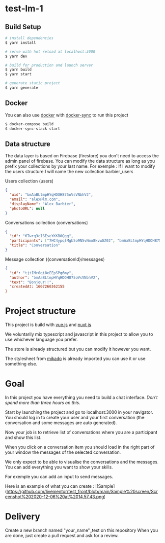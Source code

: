 # test-lm-1

## Build Setup

```bash
# install dependencies
$ yarn install

# serve with hot reload at localhost:3000
$ yarn dev

# build for production and launch server
$ yarn build
$ yarn start

# generate static project
$ yarn generate
```

## Docker

You can also use [docker](https://www.docker.com/) with [docker-sync](http://docker-sync.io/) to run this project 

```bash
$ docker-compose build
$ docker-sync-stack start
```

## Data structure
The data layer is based on Firebase (firestore) you don't need to access the admin panel of firebase. 
You can modify the data structure as long as you prefix your collections by your last name.
For exemple : If I want to modify the users structure I will name the new collection barbier_users


Users collection (users)
```json
{
  "uid": "bmAaBLtmpHYqHDOH875oVsVNbhV2",
  "email": "alex@lm.com",
  "displayName": "Alex Barbier",
  "photoURL": null
}
```
Conversations collection (conversations)
```json
{
  "id": "6Twrq3cISEseYKKB0Qgg",
  "participants": ["7HC4ypqlMgb5o9N5vNmo8kvwGZ02", "bmAaBLtmpHYqHDOH875oVsVNbhV2"],
  "title": "Conversation"
}
```
Message collection ({conversationId}/messages)
```json
{
  "id": "tjtIMr0qi8eEEpSPg6my",
  "author": "bmAaBLtmpHYqHDOH875oVsVNbhV2",
  "text": "Bonjour!!",
  "createdAt: 1607260362155
}
```

# Project structure 

This project is build with [vue.js](https://vuejs.org/) and [nuxt.js](https://nuxtjs.org/)

We voluntarily mix typescript and javascript in this project to allow you to use whichever language you prefer. 

The store is already structured but you can modify it however you want.

The stylesheet from [mikado](https://livementor.github.io/mikado/) is already imported you can use it or use something else. 

# Goal

In this project you have everything you need to build a chat interface. _Don't spend more than three hours on this._ 

Start by launching the project and go to localhost:3000 in your navigator. You should log in to create your user and your first conversation (the conversation and some messages are auto generated). 

Now your job is to retrieve list of conversations where you are a participant and show this list. 

When you click on a conversation item you should load in the right part of your window the messages of the selected conversation.

We only expect to be able to visualise the conversations and the messages.
You can add everything you want to show your skills.

For exemple you can add an input to send messages.

Here is an example of what you can create : 
![Sample]
(https://github.com/livementor/test_front/blob/main/Sample%20screen/Screenshot%202020-12-06%20at%2014.57.43.png)

# Delivery

Create a new branch named "your_name"\_test on this repository
When you are done, just create a pull request and ask for a review. 




